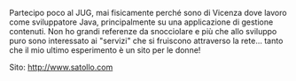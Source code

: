Partecipo poco al JUG, mai fisicamente perché sono di Vicenza dove lavoro come sviluppatore Java, principalmente su una applicazione di gestione contenuti. Non ho grandi referenze da snocciolare e più che allo sviluppo puro sono interessato ai "servizi" che si fruiscono attraverso la rete... tanto che il mio ultimo esperimento è un sito per le donne!

Sito: http://www.satollo.com

